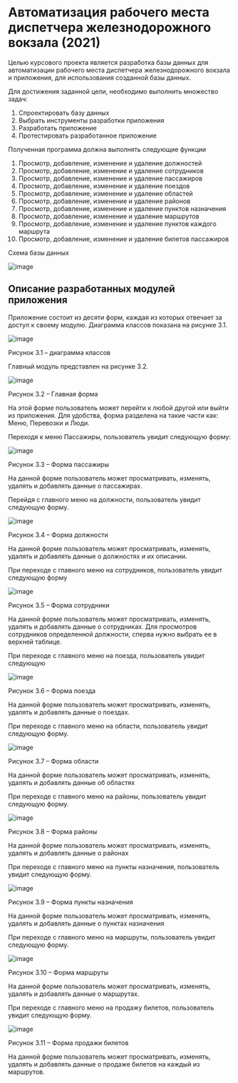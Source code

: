 #  Автоматизация рабочего места диспетчера железнодорожного вокзала (2021)

Целью курсового проекта является разработка базы данных для автоматизации рабочего места диспетчера железнодорожного вокзала и приложения, для использования созданной базы данных.

Для достижения заданной цели, необходимо выполнить множество задач:
1.	Спроектировать базу данных
2.	Выбрать инструменты разработки приложения
3.	Разработать приложение
4.	Протестировать разработанное приложение

Полученная программа должна выполнять следующие функции
1.	Просмотр, добавление, изменение и удаление должностей
2.	Просмотр, добавление, изменение и удаление сотрудников
3.	Просмотр, добавление, изменение и удаление пассажиров
4.	Просмотр, добавление, изменение и удаление поездов
5.	Просмотр, добавление, изменение и удаление областей
6.	Просмотр, добавление, изменение и удаление районов
7.	Просмотр, добавление, изменение и удаление пунктов назначения
8.	Просмотр, добавление, изменение и удаление маршрутов
9.	Просмотр, добавление, изменение и удаление пунктов каждого маршрута
10.	Просмотр, добавление, изменение и удаление билетов пассажиров 

Схема базы данных

![image](https://github.com/Evgescha/2102-3370.-AisOfTheRailwayStationDispatcherMy/assets/38140129/9a9dd900-7a9c-4f13-90b1-e76eca2ac064)


##	Описание разработанных модулей приложения
Приложение состоит из десяти форм, каждая из которых отвечает за доступ к своему модулю. Диаграмма классов показана на рисунке 3.1.
 
 ![image](https://github.com/Evgescha/2102-3370.-AisOfTheRailwayStationDispatcherMy/assets/38140129/65583363-c463-4f78-a0bc-4d869a00cf2f)

Рисунок 3.1 – диаграмма классов

Главный модуль представлен на рисунке 3.2.
 
 ![image](https://github.com/Evgescha/2102-3370.-AisOfTheRailwayStationDispatcherMy/assets/38140129/63716a0e-99f9-4d54-912b-af5a6246b33f)

Рисунок 3.2 – Главная форма

На этой форме пользователь может перейти к любой другой или выйти из приложения. Для удобства, форма разделена на такие части как: Меню, Перевозки и Люди.

Переходя к меню Пассажиры, пользователь увидит следующую форму:
 
 ![image](https://github.com/Evgescha/2102-3370.-AisOfTheRailwayStationDispatcherMy/assets/38140129/0501dd41-030f-4b65-915d-a58adb052b0d)

Рисунок 3.3 – Форма пассажиры

На данной форме пользователь может просматривать, изменять, удалять и добавлять данные о пассажирах.

Перейдя с главного меню на должности, пользователь увидит следующую форму.
 
 ![image](https://github.com/Evgescha/2102-3370.-AisOfTheRailwayStationDispatcherMy/assets/38140129/e555a414-9e82-4220-9c58-4629454c51df)

Рисунок 3.4 – Форма должности

На данной форме пользователь может просматривать, изменять, удалять и добавлять данные о должностях и их описании.

При переходе с главного меню на сотрудников, пользователь увидит следующую форму
 
 ![image](https://github.com/Evgescha/2102-3370.-AisOfTheRailwayStationDispatcherMy/assets/38140129/7b33e098-c4d5-4eea-832b-48f362e1e1e6)

Рисунок 3.5 – Форма сотрудники

На данной форме пользователь может просматривать, изменять, удалять и добавлять данные о сотрудниках. Для просмотров сотрудников определенной должности, сперва нужно выбрать ее в верхней таблице.

При переходе с главного меню на поезда, пользователь увидит следующую 
 
 ![image](https://github.com/Evgescha/2102-3370.-AisOfTheRailwayStationDispatcherMy/assets/38140129/126d563b-98e5-46f1-b3fc-cb893fa8aa4c)

Рисунок 3.6 – Форма поезда

На данной форме пользователь может просматривать, изменять, удалять и добавлять данные о поездах.

При переходе с главного меню на области, пользователь увидит следующую форму.
 
 ![image](https://github.com/Evgescha/2102-3370.-AisOfTheRailwayStationDispatcherMy/assets/38140129/7b29a499-ccc7-45aa-a9ba-4b1d99d6638e)

Рисунок 3.7 – Форма области

На данной форме пользователь может просматривать, изменять, удалять и добавлять данные об областях

При переходе с главного меню на районы, пользователь увидит следующую форму.
 
 ![image](https://github.com/Evgescha/2102-3370.-AisOfTheRailwayStationDispatcherMy/assets/38140129/10ac276c-9914-462d-aeb2-f1bb718f5739)

Рисунок 3.8 – Форма районы

На данной форме пользователь может просматривать, изменять, удалять и добавлять данные о районах

При переходе с главного меню на пункты назначения, пользователь увидит следующую форму.
 
 ![image](https://github.com/Evgescha/2102-3370.-AisOfTheRailwayStationDispatcherMy/assets/38140129/7308e5ab-a7d4-4739-ac46-681eff4275b7)

Рисунок 3.9 – Форма пункты назначения

На данной форме пользователь может просматривать, изменять, удалять и добавлять данные о пунктах назначения

При переходе с главного меню на маршруты, пользователь увидит следующую форму.

![image](https://github.com/Evgescha/2102-3370.-AisOfTheRailwayStationDispatcherMy/assets/38140129/8ec2ad67-ec19-4767-99f7-070006e96fbd)

 Рисунок 3.10 – Форма маршруты

На данной форме пользователь может просматривать, изменять, удалять и добавлять данные о маршрутах.

При переходе с главного меню на продажу билетов, пользователь увидит следующую форму.

![image](https://github.com/Evgescha/2102-3370.-AisOfTheRailwayStationDispatcherMy/assets/38140129/06b077ce-6e2b-43bb-9976-c60166260bf7)

 Рисунок 3.11 – Форма продажи билетов

На данной форме пользователь может просматривать, изменять, удалять и добавлять данные о продаже билетов на каждый из маршрутов.










